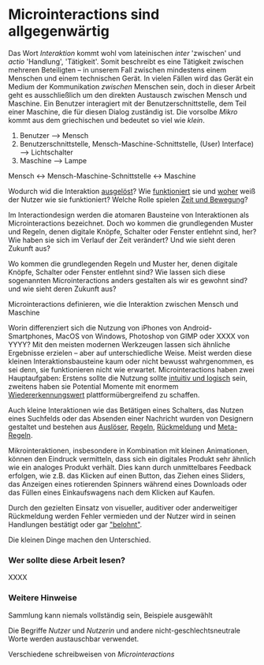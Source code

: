 # Microinteractions sind allgegenwärtig

Das Wort _Interaktion_ kommt wohl vom lateinischen _inter_ 'zwischen' und _actio_ 'Handlung', 'Tätigkeit'. Somit beschreibt es eine Tätigkeit zwischen mehreren Beteiligten – in unserem Fall zwischen mindestens einem Menschen und einem technischen Gerät. In vielen Fällen wird das Gerät ein Medium der Kommunikation _zwischen_ Menschen sein, doch in dieser Arbeit geht es ausschließlich um den direkten Austausch zwischen Mensch und Maschine. Ein Benutzer interagiert mit der Benutzerschnittstelle, dem Teil einer Maschine, die für diesen Dialog zuständig ist. 
Die vorsolbe _Mikro_ kommt aus dem griechischen und bedeutet so viel wie _klein_. 


1. Benutzer --> Mensch
2. Benutzerschnittstelle, Mensch-Maschine-Schnittstelle, (User) Interface) --> Lichtschalter
3. Maschine --> Lampe

Mensch ↔ Mensch-Maschine-Schnittstelle ↔ Maschine

Wodurch wid die Interaktion [ausgelöst](/triggers)? Wie [funktioniert](/rules) sie und [woher](/feedback) weiß der Nutzer wie sie funktioniert? Welche Rolle spielen [Zeit und Bewegung](/animation-and-pace)?

Im Interactiondesign werden die atomaren Bausteine von Interaktionen als Microinteractions bezeichnet. Doch wo kommen die grundlegenden Muster und Regeln, denen digitale Knöpfe, Schalter oder Fenster entlehnt sind, her? Wie haben sie sich im Verlauf der Zeit verändert? Und wie sieht deren Zukunft aus?

Wo kommen die grundlegenden Regeln und Muster her, denen digitale Knöpfe, Schalter oder Fenster entlehnt sind? Wie lassen sich diese sogenannten Microinteractions anders gestalten als wir es gewohnt sind? und wie sieht deren Zukunft aus?

Microinteractions definieren, wie die Interaktion zwischen Mensch und Maschine

Worin differenziert sich die Nutzung von iPhones von Android-Smartphones, MacOS von Windows, Photoshop von GIMP oder XXXX von YYYY? Mit den meisten modernen Werkzeugen lassen sich ähnliche Ergebnisse erzielen – aber auf unterschiedliche Weise. 
Meist werden diese kleinen Interaktionsbausteine kaum oder nicht bewusst wahrgenommen, es sei denn, sie funktionieren nicht wie erwartet. 
Microinteractions haben zwei Hauptaufgaben: Erstens sollte die Nutzung sollte [intuitiv und logisch](/what-are-microinteractions) sein, zweitens haben sie Potential Momente mit enormem [Wiedererkennungswert](/signature-moments) plattformübergreifend zu schaffen.

Auch kleine Interaktionen wie das Betätigen eines Schalters, das Nutzen eines Suchfelds oder das Absenden einer Nachricht wurden von Designern gestaltet und bestehen aus [Auslöser](/triggers), [Regeln](/rules), [Rückmeldung](/feedback) und [Meta-Regeln](/loops-and-modes).

Mikrointeraktionen, insbesondere in Kombination mit kleinen Animationen, können den Eindruck vermitteln, dass sich ein digitales Produkt sehr ähnlich wie ein analoges Produkt verhält. Dies kann durch unmittelbares Feedback erfolgen, wie z.B. das Klicken auf einen Button, das Ziehen eines Sliders, das Anzeigen eines rotierenden Spinners während eines Downloads oder das Füllen eines Einkaufswagens nach dem Klicken auf Kaufen.

Durch den gezielten Einsatz von visueller, auditiver oder anderweitiger Rückmeldung werden Fehler vermieden und der Nutzer wird in seinen Handlungen bestätigt oder gar ["belohnt"](/signature-moments).

Die kleinen Dinge machen den Unterschied.

### Wer sollte diese Arbeit lesen?

XXXX

### Weitere Hinweise

Sammlung kann niemals vollständig sein, Beispiele ausgewählt

Die Begriffe *Nutzer* und *Nutzerin* und andere nicht-geschlechtsneutrale Worte werden austauschbar verwendet.

Verschiedene schreibweisen von *Microinteractions*





